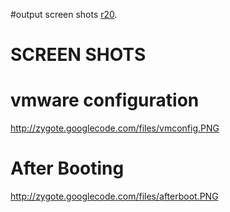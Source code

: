 #output screen shots [r20](https://code.google.com/p/zygote/source/detail?r=20).

# SCREEN SHOTS #
# vmware configuration #
http://zygote.googlecode.com/files/vmconfig.PNG

# After Booting #
http://zygote.googlecode.com/files/afterboot.PNG